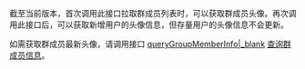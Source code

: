 <div class="mk-hint">

截至当前版本，首次调用此接口拉取群成员列表时，可以获取群成员头像。再次调用此接口后，可以获取新增用户的头像信息，但存量用户的头像信息不会更新。

如需获取群成员最新头像，请调用接口 [queryGroupMemberInfo\|_blank](@queryGroupMemberList) <a href="#queryGroupMemberInfo">查询群成员信息</a>。
</div>

